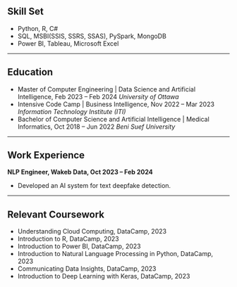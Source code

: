 ## Skill Set 
- Python, R, C#
- SQL, MSBI(SSIS, SSRS, SSAS), PySpark, MongoDB
- Power BI, Tableau, Microsoft Excel
---

## Education
- Master of Computer Engineering | Data Science and Artificial Intelligence,	Feb 2023 – Feb 2024
   _University of Ottawa_
- Intensive Code Camp  |  Business Intelligence,	Nov 2022 – Mar 2023
  _Information Technology Institute (ITI)_
- Bachelor of Computer Science and Artificial Intelligence | Medical Informatics, 	Oct 2018 – Jun 2022
  _Beni Suef University_

---

## Work Experience 
**NLP Engineer, Wakeb Data, Oct 2023 – Feb 2024**
- Developed an AI system for text deepfake detection. 

---

## Relevant Coursework 
- Understanding Cloud Computing, DataCamp, 2023
- Introduction to R, DataCamp, 2023
- Introduction to Power BI, DataCamp, 2023
- Introduction to Natural Language Processing in Python, DataCamp, 2023
- Communicating Data Insights, DataCamp, 2023
- Introduction to Deep Learning with Keras, DataCamp, 2023


